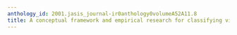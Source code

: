 ```yaml
---
anthology_id: 2001.jasis_journal-ir0anthology0volumeA52A11.8
title: A conceptual framework and empirical research for classifying visual descriptors
---
```

